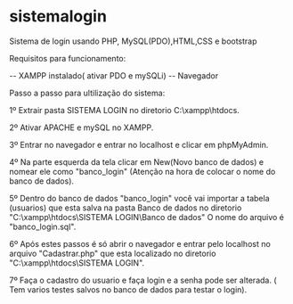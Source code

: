 # sistemalogin
Sistema de login usando PHP, MySQL(PDO),HTML,CSS e bootstrap

Requisitos para funcionamento: 

-- XAMPP instalado( ativar PDO e mySQLi)
-- Navegador

Passo a passo para ultilização do sistema:

1º Extrair pasta SISTEMA LOGIN no diretorio C:\xampp\htdocs.

2º Ativar APACHE e mySQL no XAMPP.

3º Entrar no navegador e entrar no localhost e clicar em phpMyAdmin.

4º Na parte esquerda da tela clicar em New(Novo banco de dados) e nomear ele como "banco_login" (Atenção na hora de colocar o nome do banco de dados).

5º Dentro do banco de dados "banco_login" você vai importar a tabela (usuarios) que esta salva na pasta Banco de dados no diretorio "C:\xampp\htdocs\SISTEMA LOGIN\Banco de dados" O nome do arquivo é "banco_login.sql".

6º Após estes passos é só abrir o navegador e entrar pelo localhost no arquivo "Cadastrar.php" que esta localizado no diretorio "C:\xampp\htdocs\SISTEMA LOGIN".

7º Faça o cadastro do usuario e faça login e a senha pode ser alterada. ( Tem varios testes salvos no banco de dados para testar o login).



